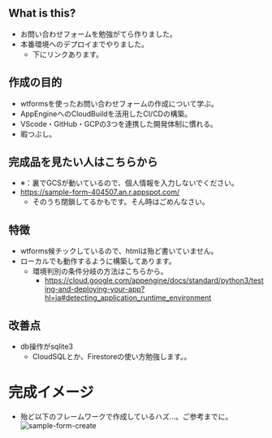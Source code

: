 ## What is this?
- お問い合わせフォームを勉強がてら作りました。
- 本番環境へのデプロイまでやりました。
    - 下にリンクあります。

## 作成の目的
- wtformsを使ったお問い合わせフォームの作成について学ぶ。
- AppEngineへのCloudBuildを活用したCI/CDの構築。
- VScode・GitHub・GCPの3つを連携した開発体制に慣れる。
- 暇つぶし。

## 完成品を見たい人はこちらから
- ※：裏でGCSが動いているので、個人情報を入力しないでください。
- https://sample-form-404507.an.r.appspot.com/
    - そのうち閉鎖してるかもです。そん時はごめんなさい。

## 特徴
- wtforms候チックしているので、htmlは殆ど書いていません。
- ローカルでも動作するように構築してあります。
    - 環境判別の条件分岐の方法はこちらから。
        - https://cloud.google.com/appengine/docs/standard/python3/testing-and-deploying-your-app?hl=ja#detecting_application_runtime_environment

## 改善点
- db操作がsqlite3
    - CloudSQLとか、Firestoreの使い方勉強します。。

# 完成イメージ
- 殆ど以下のフレームワークで作成しているハズ…。ご参考までに。
    ![sample-form-create](https://github.com/sayu349/sample-form-create/assets/106569098/7c9ec1f0-a30a-43c6-8b2e-67594579f078)
